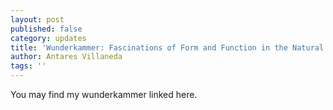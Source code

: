 ```yaml
---
layout: post
published: false
category: updates
title: 'Wunderkammer: Fascinations of Form and Function in the Natural World'
author: Antares Villaneda
tags: ''
---
```

You may find my wunderkammer linked here.